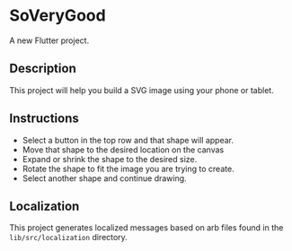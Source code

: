 # SoVeryGood

A new Flutter project.

## Description

This project will help you build a SVG image using your phone or tablet.

## Instructions
- Select a button in the top row and that shape will appear.
- Move that shape to the desired location on the canvas
- Expand or shrink the shape to the desired size.
- Rotate the shape to fit the image you are trying to create.
- Select another shape and continue drawing.


## Localization

This project generates localized messages based on arb files found in
the `lib/src/localization` directory.

